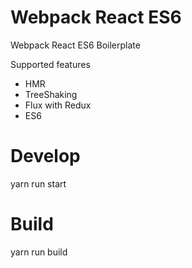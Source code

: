 # Webpack React ES6
Webpack React ES6 Boilerplate

Supported features
- HMR
- TreeShaking
- Flux with Redux
- ES6

# Develop
yarn run start

# Build
yarn run build
